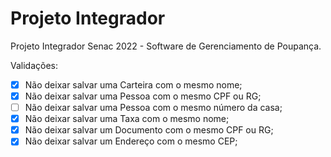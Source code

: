 # Projeto Integrador
Projeto Integrador Senac 2022 - Software de Gerenciamento de Poupança.

Validações:
- [x] Não deixar salvar uma Carteira com o mesmo nome;
- [x] Não deixar salvar uma Pessoa com o mesmo CPF ou RG;
- [ ] Não deixar salvar uma Pessoa com o mesmo número da casa;
- [x] Não deixar salvar uma Taxa com o mesmo nome;
- [x] Não deixar salvar um Documento com o mesmo CPF ou RG; 
- [x] Não deixar salvar um Endereço com o mesmo CEP;
